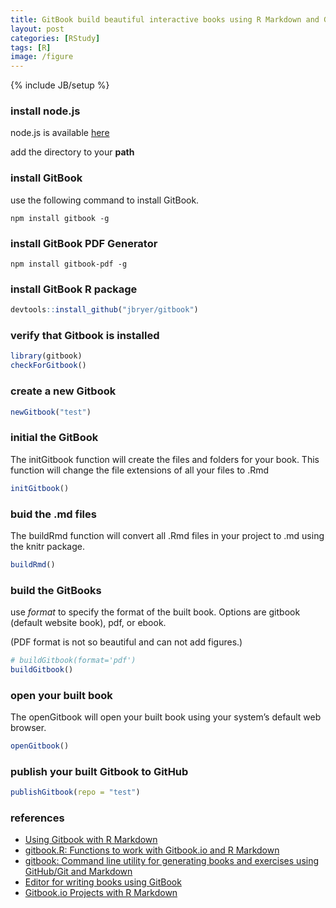 ```yaml
---
title: GitBook build beautiful interactive books using R Markdown and GitHub
layout: post
categories: [RStudy]
tags: [R]
image: /figure
---
```


{% include JB/setup %}

### install node.js

node.js is available [here](http://nodejs.org/)

add the directory to your **path**

### install GitBook

use the following command to install GitBook.

```
npm install gitbook -g
```

### install GitBook PDF Generator

```
npm install gitbook-pdf -g
```

### install GitBook R package


```r
devtools::install_github("jbryer/gitbook")
```


### verify that Gitbook is installed


```r
library(gitbook)
checkForGitbook()
```


### create a new Gitbook


```r
newGitbook("test")
```


### initial the GitBook

The initGitbook function will create the files and folders for your book. This function will change the file extensions of all your files to .Rmd


```r
initGitbook()
```


### buid the .md files

The buildRmd function will convert all .Rmd files in your project to .md using the knitr package.


```r
buildRmd()
```


### build the GitBooks

use *format* to specify the format of the built book. Options are gitbook (default website book), pdf, or ebook.

(PDF format is not so beautiful and can not add figures.)

```r
# buildGitbook(format='pdf')
buildGitbook()
```


### open your built book

The openGitbook will open your built book using your system’s default web browser.


```r
openGitbook()
```


### publish your built Gitbook to GitHub


```r
publishGitbook(repo = "test")
```


### references

* [Using Gitbook with R Markdown](http://www.r-bloggers.com/using-gitbook-with-r-markdown/)
* [gitbook.R: Functions to work with Gitbook.io and R Markdown](https://gist.github.com/jbryer/11049319)
* [gitbook: Command line utility for generating books and exercises using GitHub/Git and Markdown](https://github.com/GitbookIO/gitbook)
* [Editor for writing books using GitBook](https://github.com/GitbookIO/editor)
* [Gitbook.io Projects with R Markdown](http://jason.bryer.org/gitbook/)



